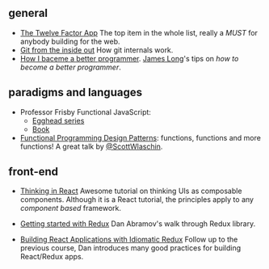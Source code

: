 ## general

- [The Twelve Factor App](https://12factor.net/) The top item in the whole list, really a *MUST* for anybody building for the web.
- [Git from the inside out](https://codewords.recurse.com/issues/two/git-from-the-inside-out) How git internals work.
- [How I baceme a better programmer](http://jlongster.com/How-I-Became-Better-Programmer). [James Long](https://twitter.com/jlongster)'s tips on _how to become a better programmer_.

## paradigms and languages

- Professor Frisby Functional JavaScript:
  - [Egghead series](https://egghead.io/courses/professor-frisby-introduces-composable-functional-javascript)
  - [Book](https://github.com/MostlyAdequate/mostly-adequate-guide)
- [Functional Programming Design Patterns](http://fsharpforfunandprofit.com/fppatterns/): functions, functions and more functions! A great talk by [@ScottWlaschin](https://twitter.com/ScottWlaschin).

## front-end

- [Thinking in React](https://facebook.github.io/react/docs/thinking-in-react.html) Awesome tutorial on thinking UIs as composable components. Although it is a React tutorial, the principles apply to any _component based_ framework.

- [Getting started with Redux](https://egghead.io/courses/getting-started-with-redux) Dan Abramov's walk through Redux library.

- [Building React Applications with Idiomatic Redux](https://egghead.io/courses/building-react-applications-with-idiomatic-redux) Follow up to the previous course, Dan introduces many good practices for building React/Redux apps.
